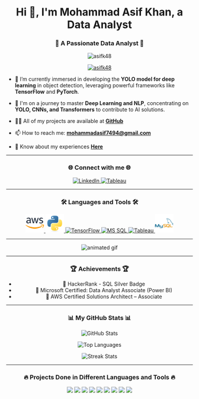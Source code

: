 <h1 align="center">Hi 👋, I'm Mohammad Asif Khan, a Data Analyst</h1>
<h3 align="center">🚀 A Passionate Data Analyst 🚀</h3>

<p align="center">
  <img src="https://komarev.com/ghpvc/?username=asifk48&label=Profile%20views&color=0e75b6&style=flat" alt="asifk48" />
</p>

<p align="center">
  <a href="https://github.com/ryo-ma/github-profile-trophy">
    <img src="https://github-profile-trophy.vercel.app/?username=asifk48&theme=onedark&no-frame=true&row=1&column=4&margin-w=15&margin-h=15" alt="asifk48" />
  </a>
</p>

- 🔭 I’m currently immersed in developing the **YOLO model for deep learning** in object detection, leveraging powerful frameworks like **TensorFlow** and **PyTorch**.

- 🌱 I'm on a journey to master **Deep Learning and NLP**, concentrating on **YOLO, CNNs, and Transformers** to contribute to AI solutions.

- 👨‍💻 All of my projects are available at **[GitHub](https://github.com/asifk48)**

- 📫 How to reach me: **mohammadasif7494@gmail.com**

- 📄 Know about my experiences **[Here](https://drive.google.com/file/d/your-resume-link/view?usp=sharing)**

---

<h3 align="center">🌐 Connect with me 🌐</h3>
<p align="center">
  <a href="https://linkedin.com/in/mohammad-asif-khan-a3089a24a" target="blank">
    <img src="https://raw.githubusercontent.com/rahuldkjain/github-profile-readme-generator/master/src/images/icons/Social/linked-in-alt.svg" alt="LinkedIn" height="40" width="50" />
  </a>
  <a href="https://public.tableau.com/app/profile/mohammad.asif.khan" target="blank">
    <img src="https://upload.wikimedia.org/wikipedia/commons/4/4b/Tableau_Logo.png" alt="Tableau" height="40" width="50" />
  </a>
</p>

---

<h3 align="center">🛠️ Languages and Tools 🛠️</h3>
<p align="center">
  <a href="https://aws.amazon.com" target="_blank">
    <img src="https://raw.githubusercontent.com/devicons/devicon/master/icons/amazonwebservices/amazonwebservices-original-wordmark.svg" alt="AWS" width="50" height="50" />
  </a>
  <a href="https://www.python.org" target="_blank">
    <img src="https://raw.githubusercontent.com/devicons/devicon/master/icons/python/python-original.svg" alt="Python" width="50" height="50" />
  </a>
  <a href="https://www.tensorflow.org/" target="_blank">
    <img src="https://www.vectorlogo.zone/logos/tensorflow/tensorflow-icon.svg" alt="TensorFlow" width="50" height="50" />
  </a>
  <a href="https://www.microsoft.com/en-us/sql-server" target="_blank">
    <img src="https://www.svgrepo.com/show/303229/microsoft-sql-server-logo.svg" alt="MS SQL" width="50" height="50" />
  </a>
  <a href="https://tableau.com/" target="_blank">
    <img src="https://upload.wikimedia.org/wikipedia/commons/4/4b/Tableau_Logo.png" alt="Tableau" width="90" height="50" />
  </a>
  <a href="https://www.mysql.com/" target="_blank">
    <img src="https://raw.githubusercontent.com/devicons/devicon/master/icons/mysql/mysql-original-wordmark.svg" alt="MySQL" width="50" height="50" />
  </a>
</p>

---

<p align="center">
  <img src="https://miro.medium.com/v2/resize:fit:828/format:webp/0*tD5kEC2JYcKHH0zO.gif" alt="animated gif" />
</p>

---

<h3 align="center">🏆 Achievements 🏆</h3>
<ul align="center">
  <li>🏅 HackerRank - SQL Silver Badge</li>
  <li>🏅 Microsoft Certified: Data Analyst Associate (Power BI)</li>
  <li>🏅 AWS Certified Solutions Architect – Associate</li>
</ul>

---

<h3 align="center">📊 My GitHub Stats 📊</h3>
<p align="center">
  <img src="https://github-readme-stats.vercel.app/api?username=asifk48&show_icons=true&theme=radical" alt="GitHub Stats" />
</p>
<p align="center">
  <img src="https://github-readme-stats.vercel.app/api/top-langs/?username=asifk48&layout=compact&show_icons=true&theme=radical" alt="Top Languages" />
</p>
<p align="center">
  <img src="https://github-readme-streak-stats.herokuapp.com/?user=asifk48&theme=radical" alt="Streak Stats" />
</p>

---

<h3 align="center">🔥 Projects Done in Different Languages and Tools 🔥</h3>
<p align="center">
  <img src="https://img.shields.io/badge/Python-14-brightgreen?style=flat&logo=python&logoColor=white" />
  <img src="https://img.shields.io/badge/PowerBI-11-brightgreen?style=flat&logo=powerbi&logoColor=white" />
  <img src="https://img.shields.io/badge/Excel-17-brightgreen?style=flat&logo=excel&logoColor=white" />
  <img src="https://img.shields.io/badge/Tableau-12-brightgreen?style=flat&logo=tableau&logoColor=white" />
  <img src="https://img.shields.io/badge/SQL-15-brightgreen?style=flat&logo=postgresql&logoColor=white" />
  <img src="https://img.shields.io/badge/HTML-4-brightgreen?style=flat&logo=html5&logoColor=white" />
  <img src="https://img.shields.io/badge/CSS-3-brightgreen?style=flat&logo=css3&logoColor=white" />
  <img src="https://img.shields.io/badge/JavaScript-5-brightgreen?style=flat&logo=javascript&logoColor=white" />
  <img src="https://img.shields.io/badge/PHP-2-brightgreen?style=flat&logo=php&logoColor=white" />
</p>
